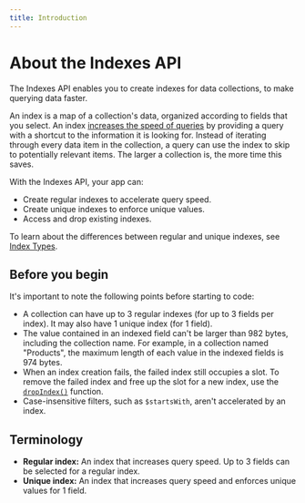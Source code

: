 ```yaml
---
title: Introduction
---
```


# About the Indexes API

<!-- &nbsp;

<div style="background-color: #FEF1D1; padding: 18px 24px; border-radius: 6px; border: 1px solid #FDB10C; box-sizing: border-box; display: inline-block">
    <b>Developer Preview</b>
    <br/>
    <span>APIs in <a href="https://www.wix.com/velo/reference/api-overview/developer-preview">Developer Preview</a> are subject to change and are not intended for use in production.<br/><a href="mailto:velo-preview-feedback@wix.com">Send us</a> your suggestions for improving this API. Your feedback is valuable to us.</span>
</div>

&nbsp; -->

The Indexes API enables you to create indexes for data collections, to make querying data faster.

An index is a map of a collection's data, organized according to fields that you select. An index [increases the speed of queries](https://www.wix.com/velo/reference/wix-data-v2/indexes/indexes-and-query-speed) by providing a query with a shortcut to the information it is looking for. Instead of iterating through every data item in the collection, a query can use the index to skip to potentially relevant items. The larger a collection is, the more time this saves.

With the Indexes API, your app can:

- Create regular indexes to accelerate query speed.
- Create unique indexes to enforce unique values.
- Access and drop existing indexes.

To learn about the differences between regular and unique indexes, see [Index Types](https://www.wix.com/velo/reference/wix-data-v2/indexes/index-types).

## Before you begin

It's important to note the following points before starting to code:

- A collection can have up to 3 regular indexes (for up to 3 fields per index). It may also have 1 unique index (for 1 field).
- The value contained in an indexed field can't be larger than 982 bytes, including the collection name. For example, in a collection named "Products", the maximum length of each value in the indexed fields is 974 bytes.
- When an index creation fails, the failed index still occupies a slot. To remove the failed index and free up the slot for a new index, use the [`dropIndex()`](https://www.wix.com/velo/reference/wix-data-v2/indexes/dropindex) function.
- Case-insensitive filters, such as `$startsWith`, aren't accelerated by an index.

## Terminology

- **Regular index:** An index that increases query speed. Up to 3 fields can be selected for a regular index.
- **Unique index:** An index that increases query speed and enforces unique values for 1 field.
